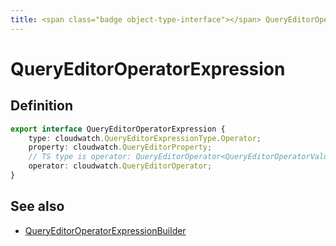 ```yaml
---
title: <span class="badge object-type-interface"></span> QueryEditorOperatorExpression
---
```

# <span class="badge object-type-interface"></span> QueryEditorOperatorExpression

## Definition

```typescript
export interface QueryEditorOperatorExpression {
	type: cloudwatch.QueryEditorExpressionType.Operator;
	property: cloudwatch.QueryEditorProperty;
	// TS type is operator: QueryEditorOperator<QueryEditorOperatorValueType>, extended in veneer
	operator: cloudwatch.QueryEditorOperator;
}

```
## See also

 * <span class="badge builder"></span> [QueryEditorOperatorExpressionBuilder](./builder-QueryEditorOperatorExpressionBuilder.md)
